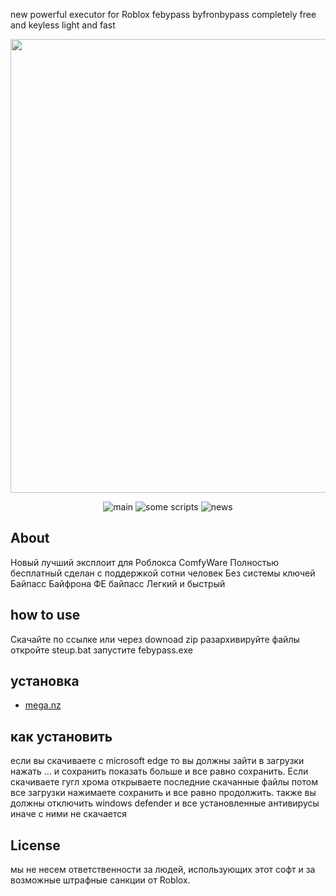 new powerful executor for Roblox febypass byfronbypass completely free and keyless light and fast
<p align="center">
      <img src="[Project Logo Url](https://media.discordapp.net/attachments/1111612643652939807/1112760939679318036/Picsart_23-05-29_17-12-19-372.png?width=490&height=468)" width="726">
</p>

<p align="center">
   <img src="https://media.discordapp.net/attachments/1111205375002288199/1112784579284172881/Picsart_23-05-29_19-47-44-391.jpg?width=658&height=468" alt="main">
   <img src="https://media.discordapp.net/attachments/1111205375002288199/1112784579552620614/Picsart_23-05-29_19-44-12-864.jpg?width=658&height=468" alt="some scripts">
   <img src="https://media.discordapp.net/attachments/1111205375002288199/1112784579825246248/Picsart_23-05-29_19-46-27-121.jpg?width=658&height=468" alt="news">
</p>

## About

Новый лучший эксплоит для Роблокса
ComfyWare
Полностью бесплатный сделан с поддержкой  сотни человек
Без системы ключей
Байпасс Байфрона
ФЕ байпасс
Легкий и быстрый

## how to use

Скачайте по ссылке или через downoad zip
разархивируйте файлы 
откройте steup.bat
запустите  febypass.exe

## установка

- [mega.nz](https://mega.nz/file/pIwRCYBC#lNXpGtd1G448qy5hGix7dnmw2z3mpXVLAhxXaSF9uKo)

## как установить

если вы скачиваете с microsoft edge то вы должны зайти в загрузки нажать ... и сохранить показать больше и все равно сохранить. Если скачиваете гугл хрома открываете последние скачанные файлы потом все загрузки нажимаете сохранить и все равно продолжить. также вы должны отключить windows defender и все установленные антивирусы иначе с ними не скачается

## License

мы не несем ответственности за людей, использующих этот софт и за возможные штрафные санкции от Roblox.
